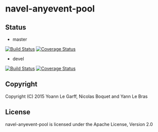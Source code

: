 navel-anyevent-pool
===================

Status
------

- master

[![Build Status](https://travis-ci.org/Navel-IT/navel-anyevent-pool.svg?branch=master)](https://travis-ci.org/Navel-IT/navel-anyevent-pool?branch=master)
[![Coverage Status](https://coveralls.io/repos/github/Navel-IT/navel-anyevent-pool/badge.svg?branch=master)](https://coveralls.io/github/Navel-IT/navel-anyevent-pool?branch=master)

- devel

[![Build Status](https://travis-ci.org/Navel-IT/navel-anyevent-pool.svg?branch=devel)](https://travis-ci.org/Navel-IT/navel-anyevent-pool?branch=devel)
[![Coverage Status](https://coveralls.io/repos/github/Navel-IT/navel-anyevent-pool/badge.svg?branch=devel)](https://coveralls.io/github/Navel-IT/navel-anyevent-pool?branch=devel)

Copyright
---------

Copyright (C) 2015 Yoann Le Garff, Nicolas Boquet and Yann Le Bras

License
-------

navel-anyevent-pool is licensed under the Apache License, Version 2.0
